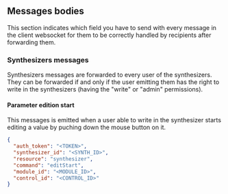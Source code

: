## Messages bodies

This section indicates which field you have to send with every message in the client websocket for them to be correctly handled by recipients after forwarding them.

### Synthesizers messages

Synthesizers messages are forwarded to every user of the synthesizers. They can be forwarded if and only if the user emitting them has the right to write in the synthesizers (having the "write" or "admin" permissions).

#### Parameter edition start

This messages is emitted when a user able to write in the synthesizer starts editing a value by puching down the mouse button on it.

```json
{
  "auth_token": "<TOKEN>",
  "synthesizer_id": "<SYNTH_ID>",
  "resource": "synthesizer",
  "command": "editStart",
  "module_id": "<MODULE_ID>",
  "control_id": "<CONTROL_ID>"
}
```